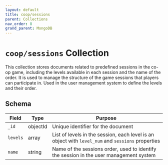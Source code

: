 ```yaml
---
layout: default
title: coop/sessions
parent: Collections
nav_order: 8
grand_parent: MongoDB
---
```


# `coop/sessions` Collection

This collection stores documents related to predefined sessions in the co-op game, including the levels available in each session and the name of the order. It is used to manage the structure of the game sessions that players can participate in. Used in the user management system to define the levels and their order.

## Schema

| Field    | Type     | Purpose                                                                                           |
| -------- | -------- | ------------------------------------------------------------------------------------------------- |
| `_id`    | objectId | Unique identifier for the document                                                                |
| `levels` | array    | List of levels in the session, each level is an object with `level_num` and `sessions` properties |
| `name`   | string   | Name of the sessions order, used to identify the session in the user management system            |
